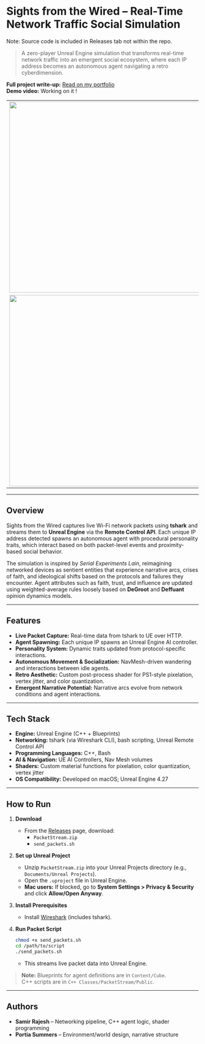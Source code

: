 # Sights from the Wired – Real-Time Network Traffic Social Simulation

Note: Source code is included in Releases tab not within the repo.

> A zero-player Unreal Engine simulation that transforms real-time network traffic into an emergent social ecosystem, where each IP address becomes an autonomous agent navigating a retro cyberdimension.

**Full project write-up:** [Read on my portfolio](https://samirsfolder.com)  
**Demo video:** Working on it !

|  |  |
|--|--|
| <img src="https://github.com/user-attachments/assets/b0aa9ee2-346b-43d0-b2d0-9614855bb108" width="500px"/> | <img src="https://github.com/user-attachments/assets/1f7de6f3-2fee-42ca-84c1-5a6a84f0f5f5" width="500px"/> |
| <img src="https://github.com/user-attachments/assets/a5c0a0b3-75a7-4dab-a0cb-1767f9242968" width="500px"/> | <img src="https://github.com/user-attachments/assets/a3e7f18d-cf52-445f-96e3-66a07105126e" width="500px"/> |

---

## Overview
Sights from the Wired captures live Wi-Fi network packets using **tshark** and streams them to **Unreal Engine** via the **Remote Control API**. Each unique IP address detected spawns an autonomous agent with procedural personality traits, which interact based on both packet-level events and proximity-based social behavior.

The simulation is inspired by *Serial Experiments Lain*, reimagining networked devices as sentient entities that experience narrative arcs, crises of faith, and ideological shifts based on the protocols and failures they encounter. Agent attributes such as faith, trust, and influence are updated using weighted-average rules loosely based on **DeGroot** and **Deffuant** opinion dynamics models.

---

## Features
- **Live Packet Capture:** Real-time data from tshark to UE over HTTP.
- **Agent Spawning:** Each unique IP spawns an Unreal Engine AI controller.
- **Personality System:** Dynamic traits updated from protocol-specific interactions.
- **Autonomous Movement & Socialization:** NavMesh-driven wandering and interactions between idle agents.
- **Retro Aesthetic:** Custom post-process shader for PS1-style pixelation, vertex jitter, and color quantization.
- **Emergent Narrative Potential:** Narrative arcs evolve from network conditions and agent interactions.

---

## Tech Stack
- **Engine:** Unreal Engine (C++ + Blueprints)
- **Networking:** tshark (via Wireshark CLI), bash scripting, Unreal Remote Control API
- **Programming Languages:** C++, Bash
- **AI & Navigation:** UE AI Controllers, Nav Mesh volumes
- **Shaders:** Custom material functions for pixelation, color quantization, vertex jitter
- **OS Compatibility:** Developed on macOS; Unreal Engine 4.27

---

## How to Run

1. **Download**
   - From the [Releases](https://github.com/YOUR_USERNAME/sights-from-the-wired/releases) page, download:
     - `PacketStream.zip`
     - `send_packets.sh`

2. **Set up Unreal Project**
   - Unzip `PacketStream.zip` into your Unreal Projects directory (e.g., `Documents/Unreal Projects`).
   - Open the `.uproject` file in Unreal Engine.
   - **Mac users:** If blocked, go to **System Settings > Privacy & Security** and click **Allow/Open Anyway**.

3. **Install Prerequisites**
   - Install [Wireshark](https://www.wireshark.org/) (includes tshark).

4. **Run Packet Script**
   ```bash
   chmod +x send_packets.sh
   cd /path/to/script
   ./send_packets.sh
   ```
   - This streams live packet data into Unreal Engine.

> **Note:** Blueprints for agent definitions are in `Content/Cube`.  
> C++ scripts are in `C++ Classes/PacketStream/Public`.

---

## Authors
- **Samir Rajesh** – Networking pipeline, C++ agent logic, shader programming
- **Portia Summers** – Environment/world design, narrative structure
